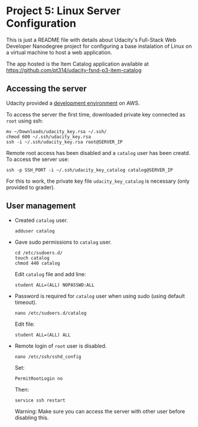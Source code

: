 Project 5: Linux Server Configuration
=====================================

This is just a README file with details about Udacity's Full-Stack Web Developer Nanodegree project for configuring a base instalation of Linux on a virtual machine to host a web application.

The app hosted is the Item Catalog application available at https://github.com/pt314/udacity-fsnd-p3-item-catalog


Accessing the server
--------------------

Udacity provided a [development environment][1] on AWS.

To access the server the first time, downloaded private key connected as `root` using ssh:
```
mv ~/Downloads/udacity_key.rsa ~/.ssh/
chmod 600 ~/.ssh/udacity_key.rsa
ssh -i ~/.ssh/udacity_key.rsa root@SERVER_IP
```


Remote root access has been disabled and a `catalog` user has been creatd. To access the server use:
```
ssh -p SSH_PORT -i ~/.ssh/udacity_key_catalog catalog@SERVER_IP
```

For this to work, the private key file `udacity_key_catalog` is necessary (only provided to grader).


User management
---------------

- Created `catalog` user.
  ```
  adduser catalog
  ```

- Gave sudo permissions to `catalog` user.
  ```
  cd /etc/sudoers.d/
  touch catalog
  chmod 440 catalog
  ```
  Edit `catalog` file and add line:
  ```
  student ALL=(ALL) NOPASSWD:ALL
  ```

- Password is required for `catalog` user when using sudo (using default timeout).
  ```
  nano /etc/sudoers.d/catalog
  ```
  Edit file:
  ```
  student ALL=(ALL) ALL
  ````

- Remote login of `root` user is disabled.
  ```
  nano /etc/ssh/sshd_config
  ```
  Set:
  ```
  PermitRootLogin no
  ```
  Then:
  ```
  service ssh restart
  ```
  Warning: Make sure you can access the server with other user before disabling this.




[1]: https://www.udacity.com/account#!/development_environment "My Udacity's development environment"
